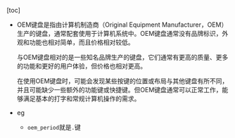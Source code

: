 [toc]

- OEM键盘是指由计算机制造商（Original Equipment Manufacturer，OEM）生产的键盘，通常配套使用于计算机系统中。OEM键盘通常没有品牌标识，外观和功能也相对简单，而且价格相对较低。

  与OEM键盘相对的是一些知名品牌生产的键盘，它们通常有更高的质量、更多的功能和更好的用户体验，但价格也相对更高。

  在使用OEM键盘时，可能会发现某些按键的位置或布局与其他键盘有所不同，并且可能缺少一些额外的功能键或快捷键。但OEM键盘通常可以正常工作，能够满足基本的打字和常规计算机操作的需求。

- eg

  - `oem_period`就是`.`键